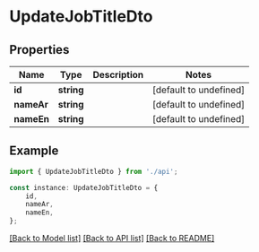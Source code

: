 # UpdateJobTitleDto


## Properties

Name | Type | Description | Notes
------------ | ------------- | ------------- | -------------
**id** | **string** |  | [default to undefined]
**nameAr** | **string** |  | [default to undefined]
**nameEn** | **string** |  | [default to undefined]

## Example

```typescript
import { UpdateJobTitleDto } from './api';

const instance: UpdateJobTitleDto = {
    id,
    nameAr,
    nameEn,
};
```

[[Back to Model list]](../README.md#documentation-for-models) [[Back to API list]](../README.md#documentation-for-api-endpoints) [[Back to README]](../README.md)
